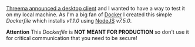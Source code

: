 [Threema announced a desktop client][0] and I wanted to have a way to test it on
my local machine. As I'm a big fan of [Docker][1] I created this simple *Dockerfile*
which installs *v1.1.0* using [NodeJS][2] *v7.5.0*.

**Attention** This *Dockerfile* is **NOT MEANT FOR PRODUCTION** so don't use it 
for critical communication that you need to be secure!

[0]: https://github.com/threema-ch/threema-web/
[1]: https://www.docker.com/
[2]: https://nodejs.org/
